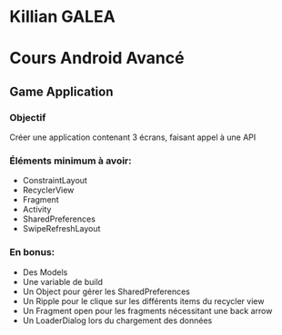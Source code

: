 Killian GALEA
===

# Cours Android Avancé

## Game Application

### Objectif
Créer une application contenant 3 écrans, faisant appel à une API

### Éléments minimum à avoir:
- ConstraintLayout
- RecyclerView
- Fragment
- Activity
- SharedPreferences
- SwipeRefreshLayout

### En bonus:
- Des Models
- Une variable de build
- Un Object pour gérer les SharedPreferences
- Un Ripple pour le clique sur les différents items du recycler view
- Un Fragment open pour les fragments nécessitant une back arrow
- Un LoaderDialog lors du chargement des données



